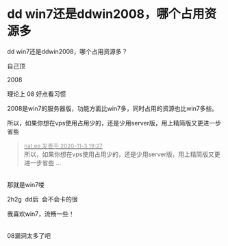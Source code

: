 # dd win7还是ddwin2008，哪个占用资源多


dd win7还是ddwin2008，哪个占用资源多？

自己顶

2008

理论上 08 好点看习惯

2008是win7的服务器版，功能方面比win7多，同时占用的资源也比win7多些。

所以，如果你想在vps使用占用少的，还是少用server版，用上精简版又更进一步省些

<div class="quote"><blockquote><font size="2"><a href="https://www.hostloc.com/forum.php?mod=redirect&amp;goto=findpost&amp;pid=9397693&amp;ptid=761972" target="_blank"><font color="#999999">nat.ee 发表于 2020-11-3 19:27</font></a></font><br />
所以，如果你想在vps使用占用少的，还是少用server版，用上精简版又更进一步省些 ...</blockquote></div><br />
那就是win7喽

2h2g&nbsp;&nbsp;dd后&nbsp;&nbsp;会不会卡的很

我喜欢win7，流畅一些！<br />
<br />
<img src="static/image/smiley/default/lol.gif" smilieid="12" border="0" alt="" /><img src="static/image/smiley/default/lol.gif" smilieid="12" border="0" alt="" /><img src="static/image/smiley/default/lol.gif" smilieid="12" border="0" alt="" />

08漏洞太多了吧<img id="aimg_I5001" onclick="zoom(this, this.src, 0, 0, 0)" class="zoom" src="https://cdn.jsdelivr.net/gh/hishis/forum-master/public/images/patch.gif" onmouseover="img_onmouseoverfunc(this)" onload="thumbImg(this)" border="0" alt="" />
